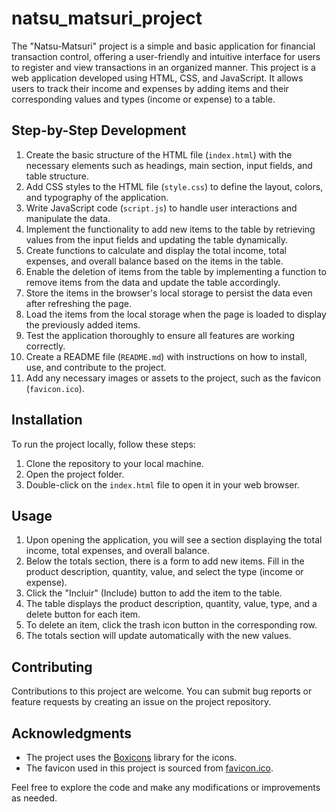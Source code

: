 # natsu_matsuri_project
 The "Natsu-Matsuri" project is a simple and basic application for financial transaction control, offering a user-friendly and intuitive interface for users to register and view transactions in an organized manner. This project is a web application developed using HTML, CSS, and JavaScript. It allows users to track their income and expenses by adding items and their corresponding values and types (income or expense) to a table.
 
## Step-by-Step Development

1. Create the basic structure of the HTML file (`index.html`) with the necessary elements such as headings, main section, input fields, and table structure.
2. Add CSS styles to the HTML file (`style.css`) to define the layout, colors, and typography of the application.
3. Write JavaScript code (`script.js`) to handle user interactions and manipulate the data.
4. Implement the functionality to add new items to the table by retrieving values from the input fields and updating the table dynamically.
5. Create functions to calculate and display the total income, total expenses, and overall balance based on the items in the table.
6. Enable the deletion of items from the table by implementing a function to remove items from the data and update the table accordingly.
7. Store the items in the browser's local storage to persist the data even after refreshing the page.
8. Load the items from the local storage when the page is loaded to display the previously added items.
9. Test the application thoroughly to ensure all features are working correctly.
10. Create a README file (`README.md`) with instructions on how to install, use, and contribute to the project.
11. Add any necessary images or assets to the project, such as the favicon (`favicon.ico`).

## Installation

To run the project locally, follow these steps:

1. Clone the repository to your local machine.
2. Open the project folder.
3. Double-click on the `index.html` file to open it in your web browser.

## Usage

1. Upon opening the application, you will see a section displaying the total income, total expenses, and overall balance.
2. Below the totals section, there is a form to add new items. Fill in the product description, quantity, value, and select the type (income or expense).
3. Click the "Incluir" (Include) button to add the item to the table.
4. The table displays the product description, quantity, value, type, and a delete button for each item.
5. To delete an item, click the trash icon button in the corresponding row.
6. The totals section will update automatically with the new values.

## Contributing

Contributions to this project are welcome. You can submit bug reports or feature requests by creating an issue on the project repository.

## Acknowledgments

- The project uses the [Boxicons](https://boxicons.com/) library for the icons.
- The favicon used in this project is sourced from [favicon.ico](Images/favicon.ico).

Feel free to explore the code and make any modifications or improvements as needed.
